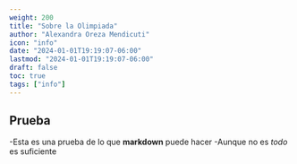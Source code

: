 ```yaml
---
weight: 200
title: "Sobre la Olimpiada"
author: "Alexandra Oreza Mendicuti"
icon: "info"
date: "2024-01-01T19:19:07-06:00"
lastmod: "2024-01-01T19:19:07-06:00"
draft: false
toc: true
tags: ["info"]
---
```


## Prueba

-Esta es una prueba de lo que **markdown** puede hacer
-Aunque no es *todo* es suficiente